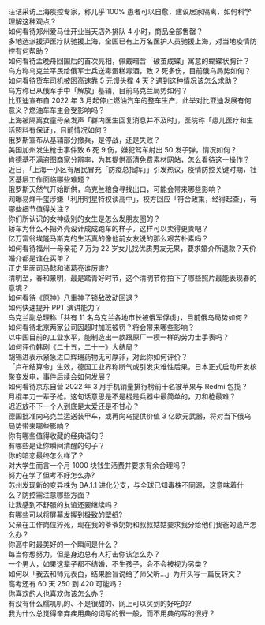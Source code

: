 汪诘采访上海疾控专家，称几乎 100% 患者可以自愈，建议居家隔离，如何科学理解这种观点？  
如何看待郑州爱马仕开业当天店外排队 4 小时，商品全部售罄？  
多地选派援沪医疗队驰援上海，全国已有上万名医护人员驰援上海，对当地疫情防控有何帮助？  
如何看待孟晚舟回国后的首次亮相，佩戴暗含「破茧成蝶」寓意的蝴蝶状胸针？  
乌方称乌克兰平民给俄军士兵送毒蛋糕毒酒，致 2 死多伤，目前俄乌局势如何？  
如何看待货车司机被困高速靠 5 元馒头撑 4 天？遇到这种情况该怎么求助？  
乌方称已从俄军手中「解放」基辅，目前乌克兰局势如何？  
比亚迪宣布自 2022 年 3 月起停止燃油汽车的整车生产，此举对比亚迪发展有何意义？燃油车车主会受影响吗？  
上海被隔离女童母亲发声「群内医生回复消息并不及时」，医院称「患儿医疗和生活照料有保证」，目前情况如何？  
俄罗斯宣布从基辅部分撤兵，是停战，还是失败？  
美国加州发生枪击事件致 6 死 9 伤，嫌犯驾车射出 50 发子弹，情况如何？  
肯德基不满盗图商家分辨率，为其提供高清免费素材网站，怎么看待这一操作？  
近日，「上海一小区有居民冒充「防疫总指挥」」引发热议，疫情防控关键时期，社区基层工作面临哪些难题？  
俄罗斯天然气开始断供，乌克兰粮食寻找出口，可能会带来哪些影响？  
网曝易烊千玺涉嫌「利用明星特权读高中」，校方回应「符合政策，经得起查」，有哪些细节值得关注？  
你们所认识的女神级别的女生是怎么发朋友圈的？  
轿车为什么不把外壳设计成成跑车的样子，这样可以卖得更贵吧？  
亿万富翁埃隆马斯克的生活真的像他前女友说的那么艰苦朴素吗？  
如何看待福州一母亲花 7 万为 22 岁女儿找优质男友无果，要求婚介所退款？天价婚介都是谁在买单？  
正史里面司马懿和诸葛亮谁厉害?  
清明至，春和景明，最是踏青好时节，这个清明节你拍下了哪些照片最能表现春的意境？  
如何看待《原神》八重神子锁敌改动回退？  
如何快速提升 PPT 演讲能力？  
乌克兰副总理称「共有 11 名乌克兰各地市长被俄军俘虏」，目前俄乌局势如何？  
如何看待北京两家公司因超时加班被罚？将会带来哪些影响？  
以中国目前的工业水平，能制造出一款跟原厂一模一样的劳力士手表吗？  
如何评价韩剧《二十五，二十一》大结局？  
胡锡进表示紧急进口辉瑞药物无可厚非，对此你如何评价？  
「卢布结算令」生效，德国工业界称断气或引发灾难性后果，日本正式启动开发核聚变发电，事件后续会如何发展？  
如何看待京东自营 2022 年 3 月手机销量排行榜前十名被苹果与 Redmi 包揽？  
月棍年刀一辈子枪。这句话意思是不是棍是兵器中最简单的，刀和枪最难？  
迟迟放不下一个人到底是太爱还是不甘心？  
德国批准向乌克兰运送装甲车，或再向乌提供价值 3 亿欧元武器，将对当下俄乌局势带来哪些影响？  
你有哪些值得收藏的经典语句？  
有哪些是让你瞬间清醒的句子？  
你的暗恋最终怎么样了？  
对大学生而言一个月 1000 块钱生活费并要求有余合理吗？  
努力在学了但考不好怎么办?  
苏州发现新的变异株为 BA.1.1 进化分支，与全球已知毒株不同源，这意味着什么？防控需注意哪些方面？  
让我感到不舒服的友谊还要继续吗？  
有哪些可以将屏幕发挥到极致的壁纸?  
父亲在工作岗位猝死，现在我的爷爷奶奶和叔叔姑姑要求我分给他们我爸的遗产怎么办？  
你高中时最美好的一个瞬间是什么？  
每当你想努力，但是身边总有人打击你该怎么办？  
一个男人，如果这辈子都不结婚，不生孩子，会不会被视为另类？  
如何以「我去和师兄表白，结果脸盲说给了师父听…」为开头写一篇反转文？  
高考还有 60 天 250 到 420 可能吗？  
你喜欢的人也喜欢你该怎么办？  
有没有什么糯叽叽的、不是很甜的、网上可以买到的好吃的?  
我为什么总觉得辛弃疾用典的词写的很一般，而不用典的写的很好？  
